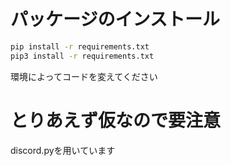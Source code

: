 
# パッケージのインストール
```bash
pip install -r requirements.txt
pip3 install -r requirements.txt
```
環境によってコードを変えてください
# とりあえず仮なので要注意
discord.pyを用いています
